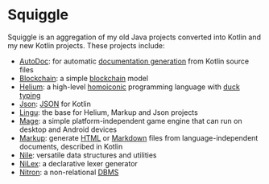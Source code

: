 # Squiggle

Squiggle is an aggregation of my old Java projects converted into Kotlin and my new Kotlin projects. These projects include:

- [AutoDoc](src/main/kotlin/ir/smmh/autodoc/AutoDoc.kt): for automatic [documentation generation](https://en.wikipedia.org/wiki/documentation%20generation) from Kotlin source files
- [Blockchain](src/main/kotlin/ir/smmh/blockchain/Blockchain.kt): a simple [blockchain](https://en.wikipedia.org/wiki/blockchain) model
- [Helium](src/main/kotlin/ir/smmh/helium/Helium.kt): a high-level [homoiconic](https://en.wikipedia.org/wiki/homoiconic) programming language with [duck typing](https://en.wikipedia.org/wiki/duck%20typing)
- [Json](src/main/kotlin/ir/smmh/serialization/json/Json.kt): [JSON](json.org) for Kotlin
- [Lingu](src/main/kotlin/ir/smmh/lingu/Language.kt): the base for Helium, Markup and Json projects
- [Mage](src/main/kotlin/ir/smmh/mage/core.kt): a simple platform-independent game engine that can run on desktop and Android devices
- [Markup](src/main/kotlin/ir/smmh/markup/Markup.kt): generate [HTML](https://en.wikipedia.org/wiki/HTML) or [Markdown](https://en.wikipedia.org/wiki/Markdown) files from language-independent documents, described in Kotlin
- [Nile](src/main/kotlin/ir/smmh/nile): versatile data structures and utilities
- [NiLex](src/main/kotlin/ir/smmh/niLex/NiLex.kt): a declarative lexer generator
- [Nitron](src/main/kotlin/ir/smmh/nitron/Nitron.kt): a non-relational [DBMS](https://en.wikipedia.org/wiki/DBMS)
